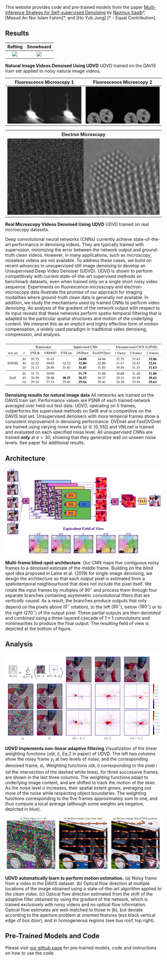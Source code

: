 This website provides code and pre-trained models from the paper [Multi-inference Strategy for Self-supervised Denoising]() by [Nazmus Saqib](https://saqibnazmus.github.io/)\*, [Masud An Nur Islam Fahim]\*, and [Ho Yub Jung] [\* - Equal Contribution]. 

## Results

Rafting           |  Snowboard
:-------------------------:|:-------------------------:
![](./figures/rafting.gif)  |  ![](./figures/snowboard.gif)

**Natural Image Videos Denoised Using UDVD** UDVD trained on the DAVIS train set applied to noisy natural image videos. 

Fluorescence Microscopy 1 | Fluorescence Microscopy 2
:-------------------------:|:-------------------------:
<img src="./figures/fluoro_1.gif" width="500"/> | <img src="./figures/fluoro_2.gif" width="500"/>

<table>
 <tr>
  <th align="center"> Electron Microscopy </th>
 </tr>
 <tr>
  <td align="center"> <img src="./figures/40Frames.gif" width="1000"/> </td>
 </tr>
</table>
 

**Real Microscopy Videos Denoised Using UDVD** UDVD trained on real microscopy datasets. 

Deep convolutional neural networks (CNNs) currently achieve state-of-the-art performance in denoising videos. They are typically trained with supervision, minimizing the error between the network output and ground-truth clean videos. However, in many applications, such as microscopy, noiseless videos are not available. To address these cases, we build on recent advances in unsupervised still image denoising to develop an Unsupervised Deep Video Denoiser (UDVD). UDVD is shown to perform competitively with current state-of-the-art supervised methods on benchmark datasets, even when trained only on a single short noisy video sequence. Experiments on fluorescence-microscopy and electron-microscopy data illustrate the promise of our approach for imaging modalities where  ground-truth clean data is generally not available. In addition, we study the mechanisms used by trained CNNs to perform video denoising.  An analysis of the gradient of the network output with respect to its input reveals that these networks perform spatio-temporal filtering that is adapted to the particular spatial structures and motion of the underlying content. We interpret this as an implicit and highly effective form of motion compensation, a widely used paradigm in traditional video denoising, compression, and analysis.


![result](./figures/result_table.png) 

**Denoising results for natural image data** All networks are trained on the DAVIS train set. Performance values are PSNR of each trained network averaged over held-out test data. UDVD, operating on $5$ frames, outperforms the supervised methods on Set8 and is competitive on the DAVIS test set.  Unsupervised denoisers with more temporal frames show a consistent improvement in denoising performance. DVDnet and FastDVDnet are trained using varying noise levels ($\sigma \in [0, 55]$) and VNLnet is trained and evaluated on each specified noise level. All unsupervised CNNs are trained ***only*** at $\sigma=30$, showing that they generalize well on unseen noise levels. See paper for additional results.  


## Architecture

![sbd](./figures/arch.png) 

**Multi-frame blind-spot architecture**. Our CNN maps five contiguous noisy frames to a denoised estimate of the middle frame. Building 
 on the *blind spot* idea proposed in Laine et al. (2019) for single-image denoising, we design the architecture so that each output pixel is estimated from a spatiotemporal neighbourhood that does not include the pixel itself. 
 We rotate the input frames by multiples of $90^{\circ}$ and process them through four separate branches containing asymmetric convolutional filters that are *vertically causal*. As a result, the branches produce outputs that only depend on the pixels above ($0^{\circ}$ rotation), to the left ($90^{\circ}$), below ($180^{\circ}$) or to the right ($270^{\circ}$) of the output pixel. These partial outputs are then *derotated* and combined using a three-layered cascade of $1\times 1$ convolutions and nonlinearities to produce the final output. The resulting field of view is depicted at the bottom of figure.  

## Analysis

![jacobian](./figures/jacobian.png) 

**UDVD implements non-linear adaptive filtering**  Visualization of the linear weighting functions ($a(k,i)$, Eq.2 in paper) of UDVD. The left two columns show the noisy frame $y_t$ at two levels of noise, and the corresponding denoised frame, $d_t$.  Weighting functions $a(k, i)$ corresponding to the pixel $i$ (at the intersection of the dashed white lines), for three successive frames, are shown in the last three columns. The weighting functions adapt to underlying image content, and are shifted to track the motion of the skier. As the noise level $\sigma$ increases, their spatial extent grows, averaging out more of the noise while respecting object boundaries. The weighting functions corresponding to the five frames approximately sum to one, and thus compute a local average (although some weights are negative, depicted in blue).

![likelihood](./figures/motion.png) 

**UDVD automatically learn to perform motion estimation.** (a) Noisy frame from a video in the DAVIS dataset. (b) Optical flow direction at multiple locations of the image obtained using a state-of-the-art algorithm applied *to the clean video*. (c) Optical flow direction estimated from the shift of the adaptive filter obtained by using the gradient of the network, which is trained exclusively with noisy videos and no optical flow information. Optical flow estimates are well-matched to those in (b), but deviate according to the aperture problem at oriented features (ess black vertical edge of bus door), and in homogeneous regions (see bus roof, top right).

## Pre-Trained Models and Code
Please visit [our github page](https://github.com/sreyas-mohan/udvd) for pre-trained models, code and instructions on how to use the code. 
